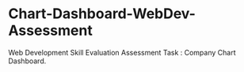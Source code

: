# Chart-Dashboard-WebDev-Assessment
Web Development Skill Evaluation Assessment Task : Company Chart Dashboard.
